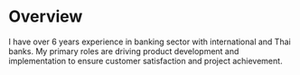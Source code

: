 # Overview 

I have over 6 years experience in banking sector with international and Thai banks. My primary roles are driving product development and implementation to ensure customer satisfaction and project achievement.
